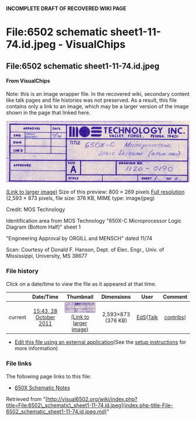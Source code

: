 **INCOMPLETE DRAFT OF RECOVERED WIKI PAGE**

# File:6502 schematic sheet1-11-74.id.jpeg - VisualChips

## File:6502 schematic sheet1-11-74.id.jpeg

#### From VisualChips


Note: this is an image wrapper file. In the recovered wiki,
secondary content like talk pages and file histories was
not preserved. As a result, this file contains only a link
to an image, which may be a larger version of the image shown
in the page that linked here.

![File:6502 schematic sheet1-11-74.id.jpeg](images/thumb/9/9e/6502_schematic_sheet1-11-74.id.jpeg/800px-6502_schematic_sheet1-11-74.id.jpeg)

[(Link to larger image)](images/9/9e/6502_schematic_sheet1-11-74.id.jpeg)
Size of this preview: 800 × 269 pixels
[Full resolution](images/9/9e/6502_schematic_sheet1-11-74.id.jpeg)‎ (2,593 × 873 pixels, file size: 376 KB, MIME type: image/jpeg)

Credit: MOS Technology

Identification area from MOS Technology "650X-C Microprocessor Logic Diagram (Bottom Half)" sheet 1

"Engineering Approval by ORGILL and MENSCH" dated 11/74

Scan: Courtesy of Donald F. Hanson, Dept. of Elec. Engr., Univ. of Mississippi, University, MS 38677

### File history

Click on a date/time to view the file as it appeared at that time.

| | Date/Time | Thumbnail | Dimensions | User | Comment |
|:---:|:---:|:---:|:---:|:---:|:---:|
| current | [15:43, 28 October 2011](images/9/9e/6502_schematic_sheet1-11-74.id.jpeg) | ![Thumbnail for version as of 15:43, 28 October 2011](images/thumb/9/9e/6502_schematic_sheet1-11-74.id.jpeg/120px-6502_schematic_sheet1-11-74.id.jpeg) [(Link to larger image)](images/9/9e/6502_schematic_sheet1-11-74.id.jpeg) | 2,593×873 (376 KB) | [EdS](index.php-title-User-EdS.md)([Talk](index.php-title-User_talk-EdS.md) | [contribs](./index.php%3Ftitle=Special:Contributions/EdS.md)) | (Credit: MOS Technology  Identification area from MOS Technology "650X-C Microprocessor Logic Diagram (Bottom Half)" sheet 1  "Engineering Approval by ORGILL and MENSCH" dated 11/74  Scan: Courtesy of Donald F. Hanson, Dept. of Elec. Engr., Univ. of Missis) |

- [Edit this file using an external application](index.php-title-File-6502_schematic_sheet1-11-74.id.jpeg.md)(See the [setup instructions](http://www.mediawiki.org/wiki/Manual:External_editors) for more information)

### File links

The following page links to this file:

- [650X Schematic Notes](index.php-title-650X_Schematic_Notes.md)

Retrieved from "[http://visual6502.org/wiki/index.php?title=File:6502\_schematic\_sheet1-11-74.id.jpeg](index.php-title-File-6502_schematic_sheet1-11-74.id.jpeg.md)"

